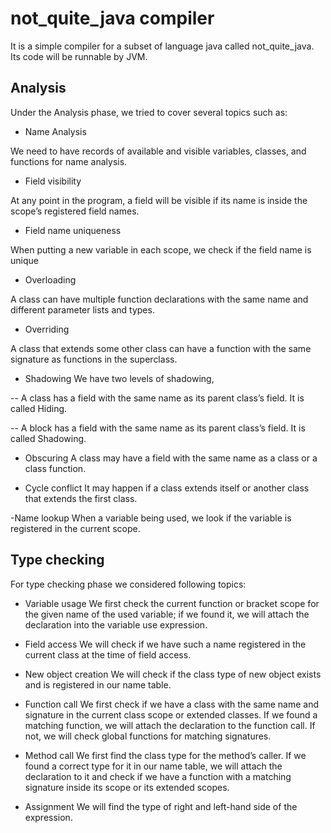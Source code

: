 # not_quite_java compiler
It is a simple compiler for a subset of language java called not_quite_java. Its code will be runnable by JVM.


## Analysis

Under the Analysis phase, we tried to cover several topics such as:

- Name Analysis

We need to have records of available and visible variables, classes, and functions for name analysis.

- Field visibility

At any point in the program, a field will be visible if its name is inside the scope’s registered field names.

- Field name uniqueness

When putting a new variable in each scope, we check if the field name is unique

- Overloading

A class can have multiple function declarations with the same name and different parameter lists and types.

- Overriding

A class that extends some other class can have a function with the same signature as functions in the superclass.

- Shadowing
We have two levels of shadowing,

-- A class has a field with the same name as its parent class’s field. It is called Hiding.

-- A block has a field with the same name as its parent class’s field. It is called Shadowing.

- Obscuring
A class may have a field with the same name as a class or a class function.

- Cycle conflict
It may happen if a class extends itself or another class that extends the first class.

-Name lookup
When a variable being used, we look if the variable is registered in the current scope.

## Type checking

For type checking phase we considered following topics: 

- Variable usage
We first check the current function or bracket scope for the given name of the used variable; if we found it, we will attach the declaration into the variable use expression.

- Field access
We will check if we have such a name registered in the current class at the time of field access.

- New object creation
We will check if the class type of new object exists and is registered in our name table.

- Function call
We first check if we have a class with the same name and signature in the current class scope or extended classes. If we found a matching function, we will attach the declaration to the function call. If not, we will check global functions for matching signatures.

- Method call
We first find the class type for the method’s caller. If we found a correct type for it in our name table, we will attach the declaration to it and check if we have a function with a matching signature inside its scope or its extended scopes.

- Assignment
We will find the type of right and left-hand side of the expression.
